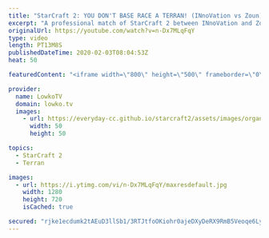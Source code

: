 ```yaml
---
title: "StarCraft 2: YOU DON'T BASE RACE A TERRAN! (INnoVation vs Zoun)"
excerpt: "A professional match of StarCraft 2 between INnoVation and Zoun. The game starts off pretty standard, but when both players decide to move out at the same time, and neither scouts the opponent making a move, it quickly spirals into a Base Race, where both players try to end the game and kill all the"
originalUrl: https://youtube.com/watch?v=n-Dx7MLqFqY
type: video
length: PT13M8S
publishedDateTime: 2020-02-03T08:04:53Z
heat: 50

featuredContent: "<iframe width=\"800\" height=\"500\" frameborder=\"0\" src=\"https://www.youtube.com/embed/n-Dx7MLqFqY\" allow=\"accelerometer; autoplay; encrypted-media; gyroscope; picture-in-picture\" allowfullscreen></iframe>"

provider:
  name: LowkoTV
  domain: lowko.tv
  images:
    - url: https://everyday-cc.github.io/starcraft2/assets/images/organizations/lowko.tv-50x50.jpg
      width: 50
      height: 50

topics:
  - StarCraft 2
  - Terran

images:
  - url: https://i.ytimg.com/vi/n-Dx7MLqFqY/maxresdefault.jpg
    width: 1280
    height: 720
    isCached: true

secured: "rjke1ecdumk2tAEuD3llSb1/3RTJtfoOKiohr0ajeDXyDeRX9RmB5Veoqe6LyVGh73sfu2Lm2PJpmGiXt4pdiHybb8O3j/taiQLr9fE033LMAJmCaiuSsBn0xcQ074IoXQdGKSiBmDNSwIm5dFb92lvhaysRxZOScnthbSsGyAG8o21gMmR/HjAC/BYFIrkllWLSFCh6+vZByWWG3inBdLbWGDLc12uNZ1XVwzrc410cTu3UhwQGPSPBwJDlMJLRYYcSG5HkMIwqIQX0fuXy4P7m/1naHpInezVud/NrpMNfOr3Q9ppibiPOskaz+yN+mObBKa5fq0mWP9jcSAxSu4mmzJUOHaXwFL19fdbXUKBEj4ikxUns2aFhMW8eVUwo7R1jT2rgEP1UoLOdJJQU7MSvWFL7cDMjdXtLpwVx80c=;wXIz2x5jpCFIy4j5+GrHwg=="
---
```


